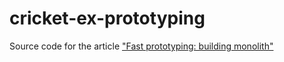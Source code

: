 # cricket-ex-prototyping

Source code for the article ["Fast prototyping: building monolith"](https://www.gskorupa.com/newblog/?language=en&doc=/newblog/news/building_monolith/)